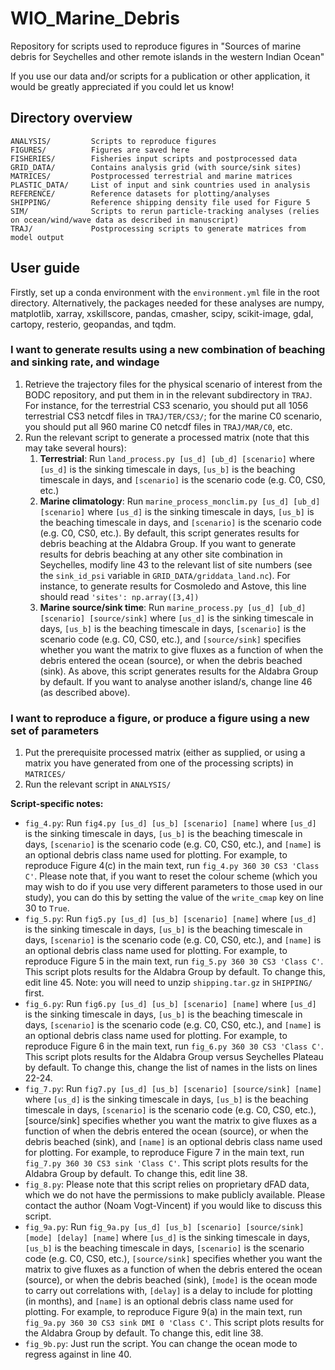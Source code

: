# WIO_Marine_Debris
Repository for scripts used to reproduce figures in "Sources of marine debris for Seychelles and other remote islands in the western Indian Ocean"

If you use our data and/or scripts for a publication or other application, it would be greatly appreciated if you could let us know!

## Directory overview
```
ANALYSIS/         Scripts to reproduce figures
FIGURES/          Figures are saved here
FISHERIES/        Fisheries input scripts and postprocessed data 
GRID_DATA/        Contains analysis grid (with source/sink sites)
MATRICES/         Postprocessed terrestrial and marine matrices
PLASTIC_DATA/     List of input and sink countries used in analysis 
REFERENCE/        Reference datasets for plotting/analyses
SHIPPING/         Reference shipping density file used for Figure 5
SIM/              Scripts to rerun particle-tracking analyses (relies on ocean/wind/wave data as described in manuscript)
TRAJ/             Postprocessing scripts to generate matrices from model output  
```

## User guide

Firstly, set up a conda environment with the `environment.yml` file in the root directory. Alternatively, the packages needed for these analyses are numpy, matplotlib, xarray, xskillscore, pandas, cmasher, scipy, scikit-image, gdal, cartopy, resterio, geopandas, and tqdm.  

### I want to generate results using a new combination of beaching and sinking rate, and windage
1. Retrieve the trajectory files for the physical scenario of interest from the BODC repository, and put them in in the relevant subdirectory in `TRAJ`. For instance, for the terrestrial CS3 scenario, you should put all 1056 terrestrial CS3 netcdf files in `TRAJ/TER/CS3/`; for the marine C0 scenario, you should put all 960 marine C0 netcdf files in `TRAJ/MAR/C0`, etc.
2. Run the relevant script to generate a processed matrix (note that this may take several hours):
    1. **Terrestrial**: Run `land_process.py [us_d] [ub_d] [scenario]` where `[us_d]` is the sinking timescale in days, `[us_b]` is the beaching timescale in days, and `[scenario]` is the scenario code (e.g. C0, CS0, etc.)
    2. **Marine climatology**: Run `marine_process_monclim.py [us_d] [ub_d] [scenario]` where `[us_d]` is the sinking timescale in days, `[us_b]` is the beaching timescale in days, and `[scenario]` is the scenario code (e.g. C0, CS0, etc.). By default, this script generates results for debris beaching at the Aldabra Group. If you want to generate results for debris beaching at any other site combination in Seychelles, modify line 43 to the relevant list of site numbers (see the `sink_id_psi` variable in `GRID_DATA/griddata_land.nc`). For instance, to generate results for Cosmoledo and Astove, this line should read `'sites': np.array([3,4])`
    3. **Marine source/sink time**: Run `marine_process.py [us_d] [ub_d] [scenario] [source/sink]` where `[us_d]` is the sinking timescale in days, `[us_b]` is the beaching timescale in days, `[scenario]` is the scenario code (e.g. C0, CS0, etc.), and `[source/sink]` specifies whether you want the matrix to give fluxes as a function of when the debris entered the ocean (source), or when the debris beached (sink). As above, this script generates results for the Aldabra Group by default. If you want to analyse another island/s, change line 46 (as described above).

### I want to reproduce a figure, or produce a figure using a new set of parameters
1. Put the prerequisite processed matrix (either as supplied, or using a matrix you have generated from one of the processing scripts) in `MATRICES/`
2. Run the relevant script in `ANALYSIS/`

**Script-specific notes:**
* `fig_4.py`: Run `fig4.py [us_d] [us_b] [scenario] [name]` where `[us_d]` is the sinking timescale in days, `[us_b]` is the beaching timescale in days, `[scenario]` is the scenario code (e.g. C0, CS0, etc.), and `[name]` is an optional debris class name used for plotting. For example, to reproduce Figure 4(c) in the main text, run `fig_4.py 360 30 CS3 'Class C'`. Please note that, if you want to reset the colour scheme (which you may wish to do if you use very different parameters to those used in our study), you can do this by setting the value of the `write_cmap` key on line 30 to `True`.
* `fig_5.py`: Run `fig5.py [us_d] [us_b] [scenario] [name]` where `[us_d]` is the sinking timescale in days, `[us_b]` is the beaching timescale in days, `[scenario]` is the scenario code (e.g. C0, CS0, etc.), and `[name]` is an optional debris class name used for plotting. For example, to reproduce Figure 5 in the main text, run `fig_5.py 360 30 CS3 'Class C'`. This script plots results for the Aldabra Group by default. To change this, edit line 45. Note: you will need to unzip `shipping.tar.gz` in `SHIPPING/` first.
* `fig_6.py`: Run `fig6.py [us_d] [us_b] [scenario] [name]` where `[us_d]` is the sinking timescale in days, `[us_b]` is the beaching timescale in days, `[scenario]` is the scenario code (e.g. C0, CS0, etc.), and `[name]` is an optional debris class name used for plotting. For example, to reproduce Figure 6 in the main text, run `fig_6.py 360 30 CS3 'Class C'`. This script plots results for the Aldabra Group versus Seychelles Plateau by default. To change this, change the list of names in the lists on lines 22-24.
* `fig_7.py`: Run `fig7.py [us_d] [us_b] [scenario] [source/sink] [name]` where `[us_d]` is the sinking timescale in days, `[us_b]` is the beaching timescale in days, `[scenario]` is the scenario code (e.g. C0, CS0, etc.), [source/sink] specifies whether you want the matrix to give fluxes as a function of when the debris entered the ocean (source), or when the debris beached (sink), and `[name]` is an optional debris class name used for plotting. For example, to reproduce Figure 7 in the main text, run `fig_7.py 360 30 CS3 sink 'Class C'`. This script plots results for the Aldabra Group by default. To change this, edit line 38.
* `fig_8.py`: Please note that this script relies on proprietary dFAD data, which we do not have the permissions to make publicly available. Please contact the author (Noam Vogt-Vincent) if you would like to discuss this script. 
* `fig_9a.py`: Run `fig_9a.py [us_d] [us_b] [scenario] [source/sink] [mode] [delay] [name]` where `[us_d]` is the sinking timescale in days, `[us_b]` is the beaching timescale in days, `[scenario]` is the scenario code (e.g. C0, CS0, etc.), `[source/sink]` specifies whether you want the matrix to give fluxes as a function of when the debris entered the ocean (source), or when the debris beached (sink), `[mode]` is the ocean mode to carry out correlations with, `[delay]` is a delay to include for plotting (in months), and `[name]` is an optional debris class name used for plotting. For example, to reproduce Figure 9(a) in the main text, run `fig_9a.py 360 30 CS3 sink DMI 0 'Class C'`. This script plots results for the Aldabra Group by default. To change this, edit line 38.
* `fig_9b.py`: Just run the script. You can change the ocean mode to regress against in line 40.
